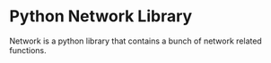 # Python Network Library 
 Network is a python library that contains a bunch of network related functions. 
